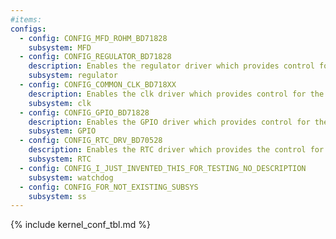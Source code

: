 ```yaml
---
#items:
configs:
  - config: CONFIG_MFD_ROHM_BD71828
    subsystem: MFD
  - config: CONFIG_REGULATOR_BD71828
    description: Enables the regulator driver which provides control for individual regulatos.
    subsystem: regulator
  - config: CONFIG_COMMON_CLK_BD718XX
    description: Enables the clk driver which provides control for the clock gate
    subsystem: clk
  - config: CONFIG_GPIO_BD71828
    description: Enables the GPIO driver which provides control for the PMIC's generic purpose input/output pins.
    subsystem: GPIO
  - config: CONFIG_RTC_DRV_BD70528
    description: Enables the RTC driver which provides the control for the real time clock on PMIC. The RTC can maintain the time when SOC is turned off and provide timed events. Timed wake-up is also supported.
    subsystem: RTC
  - config: CONFIG_I_JUST_INVENTED_THIS_FOR_TESTING_NO_DESCRIPTION
    subsystem: watchdog
  - config: CONFIG_FOR_NOT_EXISTING_SUBSYS
    subsystem: ss
---
```


{% include kernel_conf_tbl.md %}

